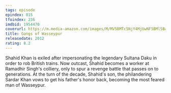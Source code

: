 ```yaml
---
tags: episode
epindex: 015
tfoindex: 236
imdbid: 1954470
coverurl: https://m.media-amazon.com/images/M/MV5BMTc5NjY4MjUwNF5BMl5BanBnXkFtZTgwODM3NzM5MzE@._V1_SY300_CR0,0,202,300_.jpg
title: Gangs of Wasseypur
releasedate: 2012
rating: 8.2
---
```


Shahid Khan is exiled after impersonating the legendary Sultana Daku in order to rob British trains. Now outcast, Shahid becomes a worker at Ramadhir Singh's colliery, only to spur a revenge battle that passes on to generations. At the turn of the decade, Shahid's son, the philandering Sardar Khan vows to get his father's honor back, becoming the most feared man of Wasseypur.